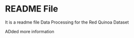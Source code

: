 README File
===========
It is a readme file
Data Processing for the Red Quinoa Dataset


ADded more information

